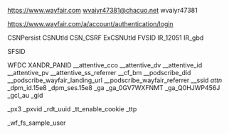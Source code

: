 https://www.wayfair.com
wvaiyr47381@chacuo.net
wvaiyr47381


https://www.wayfair.com/a/account/authentication/login

CSNPersist
CSNUtId
CSN_CSRF
ExCSNUtId
FVSID
IR_12051
IR_gbd


SFSID

WFDC
XANDR_PANID
__attentive_cco
__attentive_dv
__attentive_id
__attentive_pv
__attentive_ss_referrer
__cf_bm
__podscribe_did
__podscribe_wayfair_landing_url
__podscribe_wayfair_referrer
__ssid
_attn_
_dpm_id.15e8
_dpm_ses.15e8
_ga
_ga_0GV7WXFNMT
_ga_Q0HJWP456J
_gcl_au
_gid

_px3
_pxvid
_rdt_uuid
_tt_enable_cookie
_ttp

_wf_fs_sample_user
